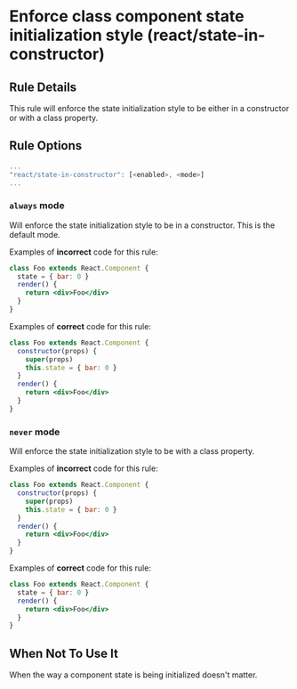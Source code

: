 # Enforce class component state initialization style (react/state-in-constructor)

## Rule Details

This rule will enforce the state initialization style to be either in a constructor or with a class property.

## Rule Options

```js
...
"react/state-in-constructor": [<enabled>, <mode>]
...
```

### `always` mode

Will enforce the state initialization style to be in a constructor. This is the default mode.

Examples of **incorrect** code for this rule:

```jsx
class Foo extends React.Component {
  state = { bar: 0 }
  render() {
    return <div>Foo</div>
  }
}
```

Examples of **correct** code for this rule:

```jsx
class Foo extends React.Component {
  constructor(props) {
    super(props)
    this.state = { bar: 0 }
  }
  render() {
    return <div>Foo</div>
  }
}
```

### `never` mode

Will enforce the state initialization style to be with a class property.

Examples of **incorrect** code for this rule:

```jsx
class Foo extends React.Component {
  constructor(props) {
    super(props)
    this.state = { bar: 0 }
  }
  render() {
    return <div>Foo</div>
  }
}
```

Examples of **correct** code for this rule:

```jsx
class Foo extends React.Component {
  state = { bar: 0 }
  render() {
    return <div>Foo</div>
  }
}
```

## When Not To Use It

When the way a component state is being initialized doesn't matter.
